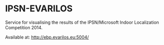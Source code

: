 # IPSN-EVARILOS
Service for visualising the results of the IPSN/Microsoft Indoor Localization Competition 2014.

Available at: http://ebp.evarilos.eu:5004/
